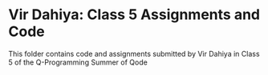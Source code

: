 # Vir Dahiya: Class 5 Assignments and Code
This folder contains code and assignments submitted by Vir Dahiya in Class 5 of the Q-Programming Summer of Qode